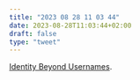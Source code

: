 ```yaml
---
title: "2023 08 28 11 03 44"
date: 2023-08-28T11:03:44+02:00
draft: false
type: "tweet"
---
```


[Identity Beyond Usernames](https://lord.io/usernames/).

